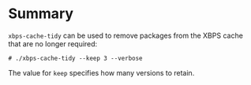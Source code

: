# Summary

`xbps-cache-tidy` can be used to remove packages from the XBPS cache that are no
longer required:

```
# ./xbps-cache-tidy --keep 3 --verbose
```

The value for `keep` specifies how many versions to retain.
